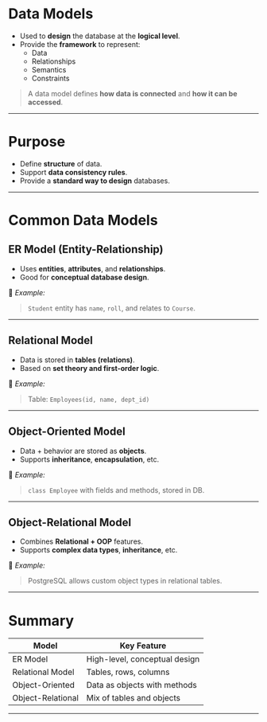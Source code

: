 # Data Models
- Used to **design** the database at the **logical level**.
- Provide the **framework** to represent:
  - Data
  - Relationships
  - Semantics
  - Constraints

> A data model defines **how data is connected** and **how it can be accessed**.

---
# Purpose
- Define **structure** of data.
- Support **data consistency rules**.
- Provide a **standard way to design** databases.

---
# Common Data Models

## ER Model (Entity-Relationship)
- Uses **entities**, **attributes**, and **relationships**.
- Good for **conceptual database design**.

🔸 *Example:*  
> `Student` entity has `name`, `roll`, and relates to `Course`.

---
## Relational Model
- Data is stored in **tables (relations)**.
- Based on **set theory and first-order logic**.

🔸 *Example:*  
> Table: `Employees(id, name, dept_id)`

---
## Object-Oriented Model
- Data + behavior are stored as **objects**.
- Supports **inheritance**, **encapsulation**, etc.

🔸 *Example:*  
> `class Employee` with fields and methods, stored in DB.

---
## Object-Relational Model
- Combines **Relational + OOP** features.
- Supports **complex data types**, **inheritance**, etc.

🔸 *Example:*  
> PostgreSQL allows custom object types in relational tables.

---
# Summary

| Model             | Key Feature                   |
| ----------------- | ----------------------------- |
| ER Model          | High-level, conceptual design |
| Relational Model  | Tables, rows, columns         |
| Object-Oriented   | Data as objects with methods  |
| Object-Relational | Mix of tables and objects     |

---
